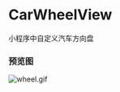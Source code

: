 # CarWheelView
小程序中自定义汽车方向盘
### 预览图

![wheel.gif](https://upload-images.jianshu.io/upload_images/3884117-f47883c38a861644.gif?imageMogr2/auto-orient/strip)

